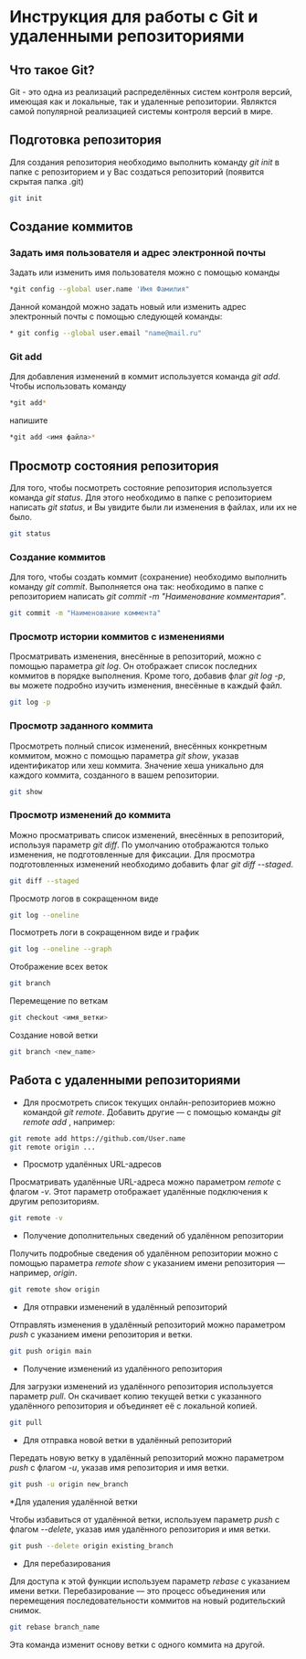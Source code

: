 # Инструкция для работы с Git и удаленными репозиториями

## Что такое Git?
Git - это одна из реализаций распределённых систем контроля версий, имеющая как и локальные, так и удаленные репозитории. Являктся самой популярной реализацией системы контроля версий в мире.

## Подготовка репозитория
Для создания репозитория необходимо выполнить команду *git init* в папке с репозиторием и у Вас создаться репозиторий (появится скрытая папка .git)
```sh
git init
``````
## Создание коммитов

### Задать имя пользователя и адрес электронной почты
Задать или изменить имя пользователя можно с помощью команды 
```sh 
*git config --global user.name 'Имя Фамилия"
```
Данной командой можно задать новый или изменить адрес электронный почты с помощью следующей команды:
```sh
* git config --global user.email "name@mail.ru"
```

### Git add
Для добавления изменений в коммит используется команда *git add*. Чтобы использовать команду 
```sh
*git add* 
```
напишите 
```sh 
*git add <имя файла>*
```
## Просмотр состояния репозитория
Для того, чтобы посмотреть состояние репозитория используется команда *git status*. Для этого необходимо в папке с репозиторием написать *git status*, и Вы увидите были ли изменения в файлах, или их не было.
```sh
git status
```

### Создание коммитов
Для того, чтобы создать коммит (сохранение) необходимо выполнить команду *git commit*. Выполняется она так: необходимо в папке с репозиторием написать *git commit -m "Наименование комментария"*.
```sh
git commit -m "Наименование коммента"
```
### Просмотр истории коммитов с изменениями
Просматривать изменения, внесённые в репозиторий, можно с помощью параметра *git log*. Он отображает список последних коммитов в порядке выполнения. Кроме того, добавив флаг *git log -p*, вы можете подробно изучить изменения, внесённые в каждый файл.
```sh
git log -p
```
### Просмотр заданного коммита
Просмотреть полный список изменений, внесённых конкретным коммитом, можно с помощью параметра *git show*, указав идентификатор или хеш коммита. Значение хеша уникально для каждого коммита, созданного в вашем репозитории.
```sh
git show
```
### Просмотр изменений до коммита
Можно просматривать список изменений, внесённых в репозиторий, используя параметр *git diff*. По умолчанию отображаются только изменения, не подготовленные для фиксации.
Для просмотра подготовленных изменений необходимо добавить флаг *git diff --staged*.
```sh
git diff --staged
```
Просмотр логов в сокращенном виде
```sh
git log --oneline
```
Посмотреть логи в сокращенном виде и график
```sh
git log --oneline --graph
```

Отображение всех веток 
```sh 
git branch
```

Перемещение по веткам 
```sh
git checkout <имя_ветки>
```
Создание новой ветки 
```sh
git branch <new_name>
```
## Работа с удаленными репозиториями

* Для просмотреть список текущих онлайн-репозиториев можно командой _git remote_. Добавить другие — с помощью команды _git remote add <shortname> <url>_, например:
```sh
git remote add https://github.com/User.name
git remote origin ...
```
* Просмотр удалённых URL-адресов

Просматривать удалённые URL-адреса можно параметром _remote_ с флагом _-v_. Этот параметр отображает удалённые подключения к другим репозиториям.

```sh
git remote -v
```

* Получение дополнительных сведений об удалённом репозитории

Получить подробные сведения об удалённом репозитории можно с помощью параметра _remote show_ с указанием имени репозитория — например, _origin_.

```sh
git remote show origin
```

* Для отправки изменений в удалённый репозиторий

Отправлять изменения в удалённый репозиторий можно параметром _push_ с указанием имени репозитория и ветки.

```sh
git push origin main
```

* Получение изменений из удалённого репозитория

Для загрузки изменений из удалённого репозитория используется параметр _pull_. Он скачивает копию текущей ветки с указанного удалённого репозитория и объединяет её с локальной копией.

```sh
git pull
```
* Для отправка новой ветки в удалённый репозиторий

Передать новую ветку в удалённый репозиторий можно параметром _push_ с флагом _-u_, указав имя репозитория и имя ветки.

```sh
git push -u origin new_branch
```

*Для удаления удалённой ветки

Чтобы избавиться от удалённой ветки, используем параметр _push_ с флагом _--delete_, указав имя удалённого репозитория и имя ветки.

```sh
git push --delete origin existing_branch
```

* Для перебазирования

Для доступа к этой функции используем параметр _rebase_ с указанием имени ветки. Перебазирование — это процесс объединения или перемещения последовательности коммитов на новый родительский снимок.

```sh
git rebase branch_name
```

Эта команда изменит основу ветки с одного коммита на другой.